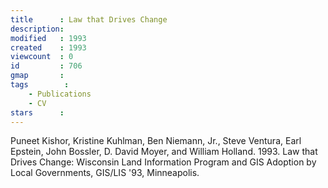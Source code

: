 ```yaml
---
title      : Law that Drives Change
description: 
modified   : 1993
created    : 1993
viewcount  : 0
id         : 706
gmap       : 
tags        :
    - Publications
    - CV
stars      : 
---
```


Puneet Kishor, Kristine Kuhlman, Ben Niemann, Jr., Steve Ventura, Earl Epstein, John Bossler, D. David Moyer, and William Holland. 1993. Law that Drives Change: Wisconsin Land Information Program and GIS Adoption by Local Governments, GIS/LIS '93, Minneapolis.

